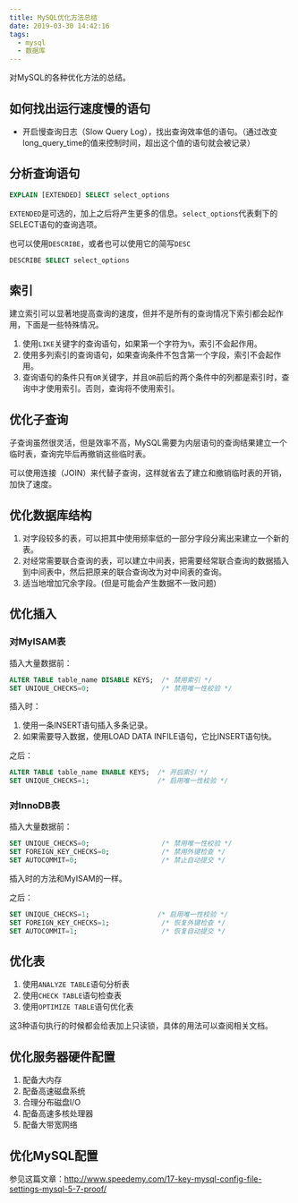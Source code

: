 ```yaml
---
title: MySQL优化方法总结
date: 2019-03-30 14:42:16
tags:
  - mysql
  - 数据库
---
```


对MySQL的各种优化方法的总结。

<!-- more -->

## 如何找出运行速度慢的语句

- 开启慢查询日志（Slow Query Log），找出查询效率低的语句。（通过改变long_query_time的值来控制时间，超出这个值的语句就会被记录）

## 分析查询语句

```sql
EXPLAIN [EXTENDED] SELECT select_options
```

`EXTENDED`是可选的，加上之后将产生更多的信息。`select_options`代表剩下的SELECT语句的查询选项。

也可以使用`DESCRIBE`，或者也可以使用它的简写`DESC`

```sql
DESCRIBE SELECT select_options
```

## 索引

建立索引可以显著地提高查询的速度，但并不是所有的查询情况下索引都会起作用，下面是一些特殊情况。

1. 使用`LIKE`关键字的查询语句，如果第一个字符为`%`，索引不会起作用。
2. 使用多列索引的查询语句，如果查询条件不包含第一个字段，索引不会起作用。
3. 查询语句的条件只有`OR`关键字，并且`OR`前后的两个条件中的列都是索引时，查询中才使用索引。否则，查询将不使用索引。

## 优化子查询

子查询虽然很灵活，但是效率不高，MySQL需要为内层语句的查询结果建立一个临时表，查询完毕后再撤销这些临时表。

可以使用连接（JOIN）来代替子查询，这样就省去了建立和撤销临时表的开销，加快了速度。

## 优化数据库结构

1. 对字段较多的表，可以把其中使用频率低的一部分字段分离出来建立一个新的表。
2. 对经常需要联合查询的表，可以建立中间表，把需要经常联合查询的数据插入到中间表中，然后把原来的联合查询改为对中间表的查询。
3. 适当地增加冗余字段。(但是可能会产生数据不一致问题)

## 优化插入

### 对MyISAM表

插入大量数据前：

```sql
ALTER TABLE table_name DISABLE KEYS;  /* 禁用索引 */
SET UNIQUE_CHECKS=0;                  /* 禁用唯一性校验 */
```

插入时：

1. 使用一条INSERT语句插入多条记录。
2. 如果需要导入数据，使用LOAD DATA INFILE语句，它比INSERT语句快。

之后：

```sql
ALTER TABLE table_name ENABLE KEYS;  /* 开启索引 */
SET UNIQUE_CHECKS=1;                 /* 启用唯一性校验 */
```

### 对InnoDB表

插入大量数据前：

```sql
SET UNIQUE_CHECKS=0;                  /* 禁用唯一性校验 */
SET FOREIGN_KEY_CHECKS=0;             /* 禁用外键检查 */
SET AUTOCOMMIT=0;                     /* 禁止自动提交 */
```

插入时的方法和MyISAM的一样。

之后：

```sql
SET UNIQUE_CHECKS=1;                 /* 启用唯一性校验 */
SET FOREIGN_KEY_CHECKS=1;             /* 恢复外键检查 */
SET AUTOCOMMIT=1;                     /* 恢复自动提交 */
```

## 优化表

1. 使用`ANALYZE TABLE`语句分析表
2. 使用`CHECK TABLE`语句检查表
3. 使用`OPTIMIZE TABLE`语句优化表

这3种语句执行的时候都会给表加上只读锁，具体的用法可以查阅相关文档。

## 优化服务器硬件配置

1. 配备大内存
2. 配备高速磁盘系统
3. 合理分布磁盘I/O
4. 配备高速多核处理器
5. 配备大带宽网络

## 优化MySQL配置

参见这篇文章：<http://www.speedemy.com/17-key-mysql-config-file-settings-mysql-5-7-proof/>